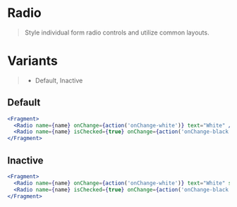 # Radio

> Style individual form radio controls and utilize common layouts.

# Variants

> - Default, Inactive

## Default

```jsx
<Fragment>
  <Radio name={name} onChange={action('onChange-white')} text="White" />
  <Radio name={name} isChecked={true} onChange={action('onChange-black')} text="Black" />
</Fragment>
```

## Inactive

```jsx
<Fragment>
  <Radio name={name} onChange={action('onChange-white')} text="White" state={radioState.inactive} />
  <Radio name={name} isChecked={true} onChange={action('onChange-black')} text="Black" state={radioState.inactive} />
</Fragment>
```

